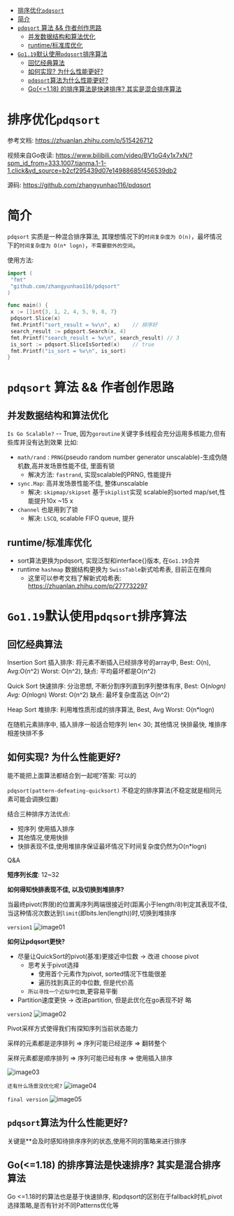 
- [排序优化`pdqsort`](#排序优化pdqsort)
- [简介](#简介)
- [`pdqsort` 算法 \&\& 作者创作思路](#pdqsort-算法--作者创作思路)
  - [并发数据结构和算法优化](#并发数据结构和算法优化)
  - [runtime/标准库优化](#runtime标准库优化)
- [`Go1.19`默认使用`pdqsort`排序算法](#go119默认使用pdqsort排序算法)
  - [回忆经典算法](#回忆经典算法)
  - [如何实现? 为什么性能更好?](#如何实现-为什么性能更好)
  - [`pdqsort`算法为什么性能更好?](#pdqsort算法为什么性能更好)
  - [Go(\<=1.18) 的排序算法是快速排序? 其实是混合排序算法](#go118-的排序算法是快速排序-其实是混合排序算法)


# 排序优化`pdqsort`
参考文档: https://zhuanlan.zhihu.com/p/515426712

视频来自Go夜读: https://www.bilibili.com/video/BV1oG4y1x7xN/?spm_id_from=333.1007.tianma.1-1-1.click&vd_source=b2cf295439d07e14988685f456539db2

源码:  https://github.com/zhangyunhao116/pdqsort

# 简介
`pdqsort` 实质是一种混合排序算法, 其理想情况下的`时间复杂度为 O(n)`，最坏情况下的`时间复杂度为 O(n* logn)`，`不需要额外的空间`。

使用方法:
```go
import (
 "fmt"
 "github.com/zhangyunhao116/pdqsort"
)

func main() {
 x := []int{3, 1, 2, 4, 5, 9, 8, 7}
 pdqsort.Slice(x)
 fmt.Printf("sort_result = %v\n", x)    // 排序好
 search_result := pdqsort.Search(x, 4)  
 fmt.Printf("search_result = %v\n", search_result) // 3
 is_sort := pdqsort.SliceIsSorted(x)    // true
 fmt.Printf("is_sort = %v\n", is_sort)
}
```
# `pdqsort` 算法 && 作者创作思路
## 并发数据结构和算法优化
`Is Go Scalable?` -- True, 因为`goroutine`关键字多线程会充分运用多核能力,但有些库并没有达到效果
比如:

*  `math/rand` : `PRNG`(pseudo random number generator unscalable)-生成伪随机数,高并发场景性能不佳, 里面有锁 
   *  解决方法: `fastrand`, 实现scalable的PRNG, 性能提升 
*  `sync.Map`: 高并发场景性能不佳, 整体unscalable
   *  解决: `skipmap/skipset` 基于`skiplist`实现 scalable的sorted map/set,性能提升10x ~15 x
*  `channel` 也是用到了锁
   *  解决: `LSCQ`, scalable FIFO queue, 提升
## runtime/标准库优化
- sort算法更换为pdqsort, 实现泛型和interface{}版本, 在`Go1.19`合并
- runtime `hashmap` 数据结构更换为 `SwissTable`新式哈希表, 目前正在推向
  - 这里可以参考文档了解新式哈希表: https://zhuanlan.zhihu.com/p/277732297
  
# `Go1.19`默认使用`pdqsort`排序算法
## 回忆经典算法
Insertion Sort 插入排序: 将元素不断插入已经排序号的array中, Best: O(n), Avg:O(n^2) Worst: O(n^2), 缺点: 平均最坏都是O(n^2)

Quick Sort 快速排序: 分治思想, 不断分割序列直到序列整体有序, Best: O(n*logn) Avg: O(n*logn) Worst: O(n^2) 缺点: 最坏复杂度高达 O(n^2)

Heap Sort 堆排序: 利用堆性质形成的排序算法, Best, Avg Worst: O(n*logn)

在随机元素排序中, 插入排序一般适合短序列 len< 30; 其他情况 快排最快, 堆排序相差快排不多
## 如何实现? 为什么性能更好?
能不能把上面算法都结合到一起呢?答案: 可以的

`pdqsort(pattern-defeating-quicksort)` 不稳定的排序算法(不稳定就是相同元素可能会调换位置)

结合三种排序方法优点:
- 短序列 使用插入排序
- 其他情况,使用快排
- 快排表现不佳,使用堆排序保证最坏情况下时间复杂度仍然为O(n*logn)

Q&A

**短序列长度**: 12~32 

**如何得知快排表现不佳, 以及切换到堆排序?**

当最终pivot(界限)的位置离序列两端很接近时(距离小于length/8)判定其表现不佳, 当这种情况次数达到`limit`(即bits.len(length))时,切换到堆排序


`version1`
![image01](./images/Snipaste_2022-12-08_15-06-43.png)

**如何让pdqsort更快?**
- 尽量让QuickSort的pivot(基准)更接近中位数 -> 改进 choose pivot
  - 思考关于pivot选择
    - 使用首个元素作为pivot, sorted情况下性能很差
    - 遍历找到真正的中位数, 但是代价高
  - `所以寻找一个近似中位数`,更容易平衡
- Partition速度更快 -> 改进partition, 但是此优化在go表现不好 略
  
`version2` 
![image02](./images/Snipaste_2022-12-08_15-21-31.png)

Pivot采样方式使得我们有探知序列当前状态能力

采样的元素都是逆序排列 => 序列可能已经逆序 => 翻转整个

采样元素都是顺序排列 => 序列可能已经有序 => 使用插入排序 

![image03](images/Snipaste_2022-12-08_15-25-45.png)

`还有什么场景没优化呢?`
![image04](./images/Snipaste_2022-12-08_15-28-15.png)

`final version`
![image05](./images/Snipaste_2022-12-08_15-32-17.png)

## `pdqsort`算法为什么性能更好?
关键是**会及时感知待排序序列的状态,使用不同的策略来进行排序

## Go(<=1.18) 的排序算法是快速排序? 其实是混合排序算法
Go <=1.18时的算法也是基于快速排序, 和pdqsort的区别在于fallback时机,pivot选择策略,是否有针对不同Patterns优化等
